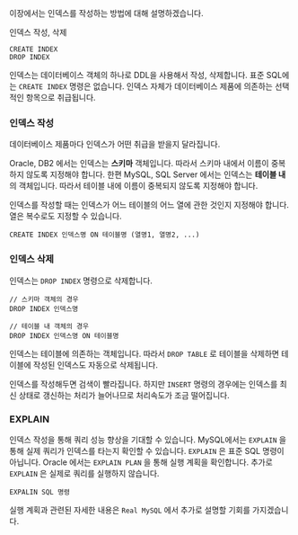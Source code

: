 
이장에서는 인덱스를 작성하는 방법에 대해 설명하겠습니다.

인덱스 작성, 삭제
```
CREATE INDEX
DROP INDEX
```


인덱스는 데이터베이스 객체의 하나로 DDL을 사용해서 작성, 삭제합니다. 표준 SQL에는 `CREATE INDEX` 명령은 없습니다.  인덱스 자체가 데이터베이스 제품에 의존하는 선택적인 항목으로 취급됩니다.


### 인덱스 작성

데이터베이스 제품마다 인덱스가 어떤 취급을 받을지 달라집니다.

Oracle, DB2 에서는 인덱스는 **스키마** 객체입니다. 따라서 스키마 내에서 이름이 중복하지 않도록 지정해야 합니다.
한편 MySQL, SQL Server 에서는 인덱스는 **테이블 내**의 객체입니다. 따라서 테이블 내에 이름이 중복되지 않도록 지정해야 합니다.


인덱스를 작성할 때는 인덱스가 어느 테이블의 어느 열에 관한 것인지 지정해야 합니다. 열은 복수로도 지정할 수 있습니다.

```
CREATE INDEX 인덱스명 ON 테이블명 (열명1, 열명2, ...)
```


### 인덱스 삭제

인덱스는 `DROP INDEX` 명령으로 삭제합니다.

```
// 스키마 객체의 경우
DROP INDEX 인덱스명

// 테이블 내 객체의 경우
DROP INDEX 인덱스명 ON 테이블명
```

인덱스는 테이블에 의존하는 객체입니다. 따라서 `DROP TABLE` 로 테이블을 삭제하면 테이블에 작성된 인덱스도 자동으로 삭제됩니다.


인덱스를 작성해두면 검색이 빨라집니다. 하지만 `INSERT` 명령의 경우에는 인덱스를 최신 상태로 갱신하는 처리가 늘어나므로 처리속도가 조금 떨어집니다.


### EXPLAIN

인덱스 작성을 통해 쿼리 성능 향상을 기대할 수 있습니다. MySQL에서는 `EXPLAIN` 을 통해 실제 쿼리가 인덱스를 타는지 확인할 수 있습니다. `EXPLAIN` 은 표준 SQL 명령이 아닙니다. Oracle 에서는 `EXPLAIN PLAN` 을 통해 실행 계획을 확인합니다. 추가로 `EXPLAIN` 은 실제로 쿼리를 실행하지 않습니다.

```
EXPALIN SQL 명령
```


실행 계획과 관련된 자세한 내용은 `Real MySQL` 에서 추가로 설명할 기회를 가지겠습니다.